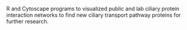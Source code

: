 R and Cytoscape programs to visualized public and lab ciliary protein interaction networks to find new ciliary transport pathway proteins for further research.
